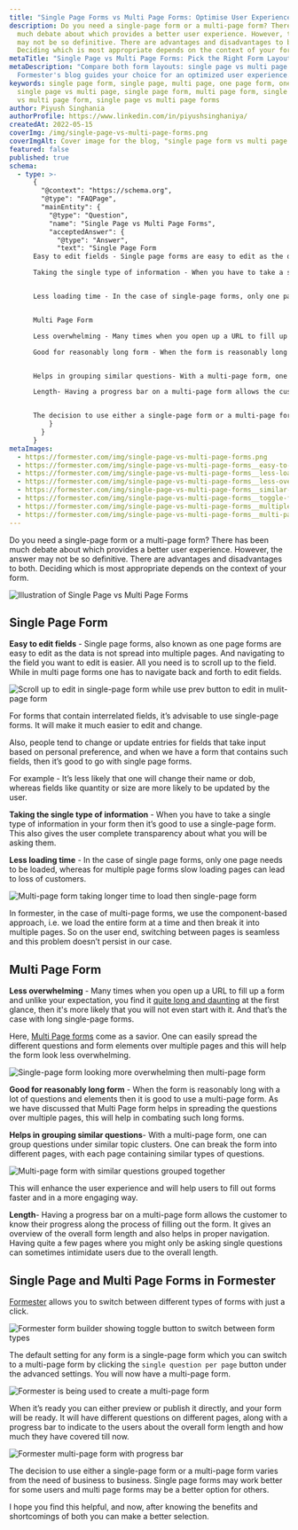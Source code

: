 ```yaml
---
title: "Single Page Forms vs Multi Page Forms: Optimise User Experience"
description: Do you need a single-page form or a multi-page form? There has been
  much debate about which provides a better user experience. However, the answer
  may not be so definitive. There are advantages and disadvantages to both.
  Deciding which is most appropriate depends on the context of your form.
metaTitle: "Single Page vs Multi Page Forms: Pick the Right Form Layout!"
metaDescription: "Compare both form layouts: single page vs multi page forms.
  Formester's blog guides your choice for an optimized user experience."
keywords: single page form, single page, multi page, one page form, one page,
  single page vs multi page, single page form, multi page form, single page form
  vs multi page form, single page vs multi page forms
author: Piyush Singhania
authorProfile: https://www.linkedin.com/in/piyushsinghaniya/
createdAt: 2022-05-15
coverImg: /img/single-page-vs-multi-page-forms.png
coverImgAlt: Cover image for the blog, "single page form vs multi page form"
featured: false
published: true
schema:
  - type: >-
      {
        "@context": "https://schema.org",
        "@type": "FAQPage",
        "mainEntity": {
          "@type": "Question",
          "name": "Single Page vs Multi Page Forms",
          "acceptedAnswer": {
            "@type": "Answer",
            "text": "Single Page Form
      Easy to edit fields - Single page forms are easy to edit as the data is not spread into multiple pages. And navigating to the field you want to edit is easier. All you need is to scroll up to the field. While in multi page forms one has to navigate back and forth to edit fields.

      Taking the single type of information - When you have to take a single type of information in your form then it’s good to use a single-page form. This also gives the user complete transparency about what you will be asking them.


      Less loading time - In the case of single-page forms, only one page needs to be loaded, whereas for multiple page forms slow loading pages can lead to loss of customers.


      Multi Page Form

      Less overwhelming - Many times when you open up a URL to fill up a form and unlike your expectation, you find it quite long and daunting at the first glance, then it's more likely that you will not even start with it. And that’s the case with long single-page forms.

      Good for reasonably long form - When the form is reasonably long with a lot of questions and elements then it is good to use a multi-page form. As we have discussed that Multi Page form helps in spreading the questions over multiple pages, this will help in combating such long forms.


      Helps in grouping similar questions- With a multi-page form, one can group questions under similar topic clusters. One can break the form into different pages, with each page containing similar types of questions.

      Length- Having a progress bar on a multi-page form allows the customer to know their progress along the process of filling out the form. It gives an overview of the overall form length and also helps in proper navigation. Having quite a few pages where you might only be asking single questions can sometimes intimidate users due to the overall length.


      The decision to use either a single-page form or a multi-page form varies from the need of business to business. Single page forms may work better for some users and multi page forms may be a better option for others."
          }
        }
      }
metaImages:
  - https://formester.com/img/single-page-vs-multi-page-forms.png
  - https://formester.com/img/single-page-vs-multi-page-forms__easy-to-edit.svg
  - https://formester.com/img/single-page-vs-multi-page-forms__less-loading-time.svg
  - https://formester.com/img/single-page-vs-multi-page-forms__less-overwhelming.svg
  - https://formester.com/img/single-page-vs-multi-page-forms__similar-questions.svg
  - https://formester.com/img/single-page-vs-multi-page-forms__toggle-form-type.png
  - https://formester.com/img/single-page-vs-multi-page-forms__multiple-page-form.png
  - https://formester.com/img/single-page-vs-multi-page-forms__multi-page-form-example.png
---
```

Do you need a single-page form or a multi-page form? There has been
much debate about which provides a better user experience. However, the answer
may not be so definitive. There are advantages and disadvantages to both.
Deciding which is most appropriate depends on the context of your form.

![Illustration of Single Page vs Multi Page Forms](/img/single-page-vs-multi-page-forms.png 'Illustration of Single Page vs Multi Page Forms')

## Single Page Form

**Easy to edit fields** - Single page forms, also known as one page forms are easy to edit as the data is not spread into multiple pages. And navigating to the field you want to edit is easier. All you need is to scroll up to the field. While in multi page forms one has to navigate back and forth to edit fields.

![Scroll up to edit in single-page form while use prev button to edit in mulit-page form](/img/single-page-vs-multi-page-forms__easy-to-edit.svg 'Scroll up to edit in single-page form while use prev button to edit in mulit-page form')

For forms that contain interrelated fields, it’s advisable to use single-page forms. It will make it much easier to edit and change.

Also, people tend to change or update entries for fields that take input based on personal preference, and when we have a form that contains such fields, then it’s good to go with single page forms.

For example - It’s less likely that one will change their name or dob, whereas fields like quantity or size are more likely to be updated by the user.

**Taking the single type of information** - When you have to take a single type of information in your form then it’s good to use a single-page form. This also gives the user complete transparency about what you will be asking them.

**Less loading time** - In the case of single page forms, only one page needs to be loaded, whereas for multiple page forms slow loading pages can lead to loss of customers.

![Multi-page form taking longer time to load then single-page form](/img/single-page-vs-multi-page-forms__less-loading-time.svg 'Multi-page form taking longer time to load then single-page form')

In formester, in the case of multi-page forms, we use the component-based approach, i.e. we load the entire form at a time and then break it into multiple pages. So on the user end, switching between pages is seamless and this problem doesn’t persist in our case.

## Multi Page Form

**Less overwhelming** - Many times when you open up a URL to fill up a form and unlike your expectation, you find it [quite long and daunting](https://formester.com/blog/how-to-reduce-web-form-abandonment-rate-with-single-page-forms/) at the first glance, then it's more likely that you will not even start with it. And that’s the case with long single-page forms.

Here, [Multi Page forms](https://formester.com/templates/course-registration-form-1826/) come as a savior. One can easily spread the different questions and form elements over multiple pages and this will help the form look less overwhelming.

![Single-page form looking more overwhelming then multi-page form](/img/single-page-vs-multi-page-forms__less-overwhelming.svg 'Single-page form looking more overwhelming then multi-page form')

**Good for reasonably long form** - When the form is reasonably long with a lot of questions and elements then it is good to use a multi-page form. As we have discussed that Multi Page form helps in spreading the questions over multiple pages, this will help in combating such long forms.

**Helps in grouping similar questions**- With a multi-page form, one can group questions under similar topic clusters. One can break the form into different pages, with each page containing similar types of questions.

![Multi-page form with similar questions grouped together](/img/single-page-vs-multi-page-forms__similar-questions.svg 'Multi-page form with similar questions grouped together')

This will enhance the user experience and will help users to fill out forms faster and in a more engaging way.

**Length**- Having a progress bar on a multi-page form allows the customer to know their progress along the process of filling out the form. It gives an overview of the overall form length and also helps in proper navigation. Having quite a few pages where you might only be asking single questions can sometimes intimidate users due to the overall length.

## Single Page and Multi Page Forms in Formester

[Formester](https://formester.com/) allows you to switch between different types of forms with just a click.

![Formester form builder showing toggle button to switch between form types](/img/single-page-vs-multi-page-forms__toggle-form-type.png 'Formester form builder showing toggle button to switch between form types')

The default setting for any form is a single-page form which you can switch to a multi-page form by clicking the `single question per page` button under the advanced settings. You will now have a multi-page form.

![Formester is being used to create a multi-page form](/img/single-page-vs-multi-page-forms__multiple-page-form.png 'Formester is being used to create a multi-page form')

When it’s ready you can either preview or publish it directly, and your form will be ready. It will have different questions on different pages, along with a progress bar to indicate to the users about the overall form length and how much they have covered till now.

![Formester multi-page form with progress bar](/img/single-page-vs-multi-page-forms__multi-page-form-example.png 'Formester multi-page form with progress bar')

The decision to use either a single-page form or a multi-page form varies from the need of business to business. Single page forms may work better for some users and multi page forms may be a better option for others.

I hope you find this helpful, and now, after knowing the benefits and shortcomings of both you can make a better selection.